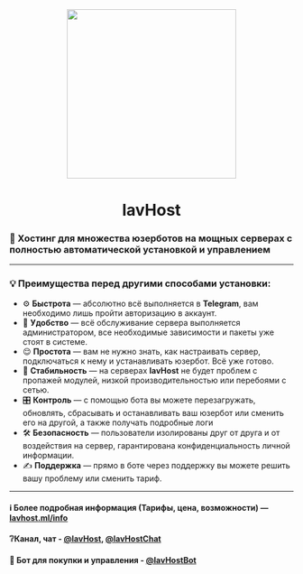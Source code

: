 <div align="center">

  <img src="https://user-images.githubusercontent.com/67208948/169312453-948f0cd1-7324-412f-ab69-faa48b10adf4.png" width="300"/>

# lavHost

</div>

### 🚀 Хостинг для множества юзерботов на мощных серверах с полностью автоматической установкой и управлением
  
<hr>

### 💡 Преимущества перед другими способами установки:
- ⚙️ **Быстрота** — абсолютно всё выполняется в **Telegram**, вам необходимо лишь пройти авторизацию в аккаунт.
- 💾 **Удобство** — всё обслуживание сервера выполняется администратором, все необходимые зависимости и пакеты уже стоят в системе.
- 😌 **Простота** — вам не нужно знать, как настраивать сервер, подключаться к нему и устанавливать юзербот. Всё уже готово.
- 📡 **Стабильность** — на серверах **lavHost** не будет проблем с пропажей модулей, низкой производительностью или перебоями с сетью.
- 🎛 **Контроль** — с помощью бота вы можете перезагружать, обновлять, сбрасывать и останавливать ваш юзербот или сменить его на другой, а также получать подробные логи
- 🛠 **Безопасность** — пользователи изолированы друг от друга и от воздействия на сервер, гарантирована конфиденциальность личной информации.
- ✍️ **Поддержка** — прямо в боте через поддержку вы можете решить вашу проблему или сменить тариф.

<hr>

#### ℹ️ Более подробная информация (Тарифы, цена, возможности) — [lavhost.ml/info](https://lavhost.ml/info)
#### ❔Канал, чат - [@lavHost](https://t.me/lavHost), [@lavHostChat](https://t.me/lavHostChat)
#### 📲 Бот для покупки и управления - [@lavHostBot](https://t.me/lavHostBot)

